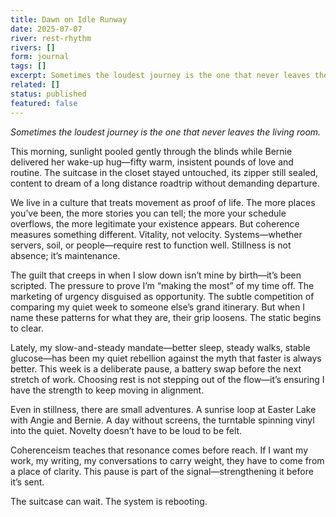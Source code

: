 ```yaml
---
title: Dawn on Idle Runway
date: 2025-07-07
river: rest-rhythm
rivers: []
form: journal
tags: []
excerpt: Sometimes the loudest journey is the one that never leaves the living room.
related: []
status: published
featured: false
---
```

*Sometimes the loudest journey is the one that never leaves the living room.*

This morning, sunlight pooled gently through the blinds while Bernie delivered her wake-up hug—fifty warm, insistent pounds of love and routine. The suitcase in the closet stayed untouched, its zipper still sealed, content to dream of a long distance roadtrip without demanding departure.

We live in a culture that treats movement as proof of life. The more places you’ve been, the more stories you can tell; the more your schedule overflows, the more legitimate your existence appears. But coherence measures something different. Vitality, not velocity. Systems—whether servers, soil, or people—require rest to function well. Stillness is not absence; it’s maintenance.

The guilt that creeps in when I slow down isn’t mine by birth—it’s been scripted. The pressure to prove I’m “making the most” of my time off. The marketing of urgency disguised as opportunity. The subtle competition of comparing my quiet week to someone else’s grand itinerary. But when I name these patterns for what they are, their grip loosens. The static begins to clear.

Lately, my slow-and-steady mandate—better sleep, steady walks, stable glucose—has been my quiet rebellion against the myth that faster is always better. This week is a deliberate pause, a battery swap before the next stretch of work. Choosing rest is not stepping out of the flow—it’s ensuring I have the strength to keep moving in alignment.

Even in stillness, there are small adventures. A sunrise loop at Easter Lake with Angie and Bernie. A day without screens, the turntable spinning vinyl into the quiet. Novelty doesn’t have to be loud to be felt.

Coherenceism teaches that resonance comes before reach. If I want my work, my writing, my conversations to carry weight, they have to come from a place of clarity. This pause is part of the signal—strengthening it before it’s sent.

The suitcase can wait. The system is rebooting.